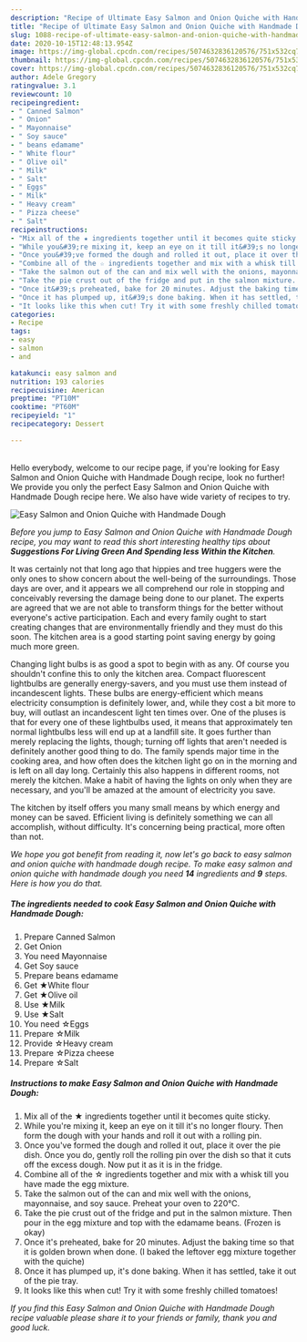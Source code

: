 ```yaml
---
description: "Recipe of Ultimate Easy Salmon and Onion Quiche with Handmade Dough"
title: "Recipe of Ultimate Easy Salmon and Onion Quiche with Handmade Dough"
slug: 1088-recipe-of-ultimate-easy-salmon-and-onion-quiche-with-handmade-dough
date: 2020-10-15T12:48:13.954Z
image: https://img-global.cpcdn.com/recipes/5074632836120576/751x532cq70/easy-salmon-and-onion-quiche-with-handmade-dough-recipe-main-photo.jpg
thumbnail: https://img-global.cpcdn.com/recipes/5074632836120576/751x532cq70/easy-salmon-and-onion-quiche-with-handmade-dough-recipe-main-photo.jpg
cover: https://img-global.cpcdn.com/recipes/5074632836120576/751x532cq70/easy-salmon-and-onion-quiche-with-handmade-dough-recipe-main-photo.jpg
author: Adele Gregory
ratingvalue: 3.1
reviewcount: 10
recipeingredient:
- " Canned Salmon"
- " Onion"
- " Mayonnaise"
- " Soy sauce"
- " beans edamame"
- " White flour"
- " Olive oil"
- " Milk"
- " Salt"
- " Eggs"
- " Milk"
- " Heavy cream"
- " Pizza cheese"
- " Salt"
recipeinstructions:
- "Mix all of the ★ ingredients together until it becomes quite sticky."
- "While you&#39;re mixing it, keep an eye on it till it&#39;s no longer floury. Then form the dough with your hands and roll it out with a rolling pin."
- "Once you&#39;ve formed the dough and rolled it out, place it over the pie dish. Once you do, gently roll the rolling pin over the dish so that it cuts off the excess dough. Now put it as it is in the fridge."
- "Combine all of the ☆ ingredients together and mix with a whisk till you have made the egg mixture."
- "Take the salmon out of the can and mix well with the onions, mayonnaise, and soy sauce. Preheat your oven to 220℃."
- "Take the pie crust out of the fridge and put in the salmon mixture. Then pour in the egg mixture and top with the edamame beans. (Frozen is okay)"
- "Once it&#39;s preheated, bake for 20 minutes. Adjust the baking time so that it is golden brown when done. (I baked the leftover egg mixture together with the quiche)"
- "Once it has plumped up, it&#39;s done baking. When it has settled, take it out of the pie tray."
- "It looks like this when cut! Try it with some freshly chilled tomatoes!"
categories:
- Recipe
tags:
- easy
- salmon
- and

katakunci: easy salmon and 
nutrition: 193 calories
recipecuisine: American
preptime: "PT10M"
cooktime: "PT60M"
recipeyield: "1"
recipecategory: Dessert

---
```

<br>
Hello everybody, welcome to our recipe page, if you're looking for Easy Salmon and Onion Quiche with Handmade Dough recipe, look no further! We provide you only the perfect Easy Salmon and Onion Quiche with Handmade Dough recipe here. We also have wide variety of recipes to try.
<br>


![Easy Salmon and Onion Quiche with Handmade Dough](https://img-global.cpcdn.com/recipes/5074632836120576/751x532cq70/easy-salmon-and-onion-quiche-with-handmade-dough-recipe-main-photo.jpg)

<i>Before you jump to Easy Salmon and Onion Quiche with Handmade Dough recipe, you may want to read this short interesting healthy tips about 
<strong>Suggestions For Living Green And Spending less Within the Kitchen</strong>.</i>
</br>

It was certainly not that long ago that hippies and tree huggers were the only ones to show concern about the well-being of the surroundings. Those days are over, and it appears we all comprehend our role in stopping and conceivably reversing the damage being done to our planet. The experts are agreed that we are not able to transform things for the better without everyone's active participation. Each and every family ought to start creating changes that are environmentally friendly and they must do this soon. The kitchen area is a good starting point saving energy by going much more green.

Changing light bulbs is as good a spot to begin with as any. Of course you shouldn't confine this to only the kitchen area. Compact fluorescent lightbulbs are generally energy-savers, and you must use them instead of incandescent lights. These bulbs are energy-efficient which means electricity consumption is definitely lower, and, while they cost a bit more to buy, will outlast an incandescent light ten times over. One of the pluses is that for every one of these lightbulbs used, it means that approximately ten normal lightbulbs less will end up at a landfill site. It goes further than merely replacing the lights, though; turning off lights that aren't needed is definitely another good thing to do. The family spends major time in the cooking area, and how often does the kitchen light go on in the morning and is left on all day long. Certainly this also happens in different rooms, not merely the kitchen. Make a habit of having the lights on only when they are necessary, and you'll be amazed at the amount of electricity you save.

The kitchen by itself offers you many small means by which energy and money can be saved. Efficient living is definitely something we can all accomplish, without difficulty. It's concerning being practical, more often than not.


<i>We hope you got benefit from reading it, now let's go back to easy salmon and onion quiche with handmade dough recipe. To make easy salmon and onion quiche with handmade dough you need <strong>14</strong> ingredients and <strong>9</strong> steps. Here is how you do that.
</i>

##### The ingredients needed to cook Easy Salmon and Onion Quiche with Handmade Dough:

1. Prepare  Canned Salmon
1. Get  Onion
1. You need  Mayonnaise
1. Get  Soy sauce
1. Prepare  beans edamame
1. Get  ★White flour
1. Get  ★Olive oil
1. Use  ★Milk
1. Use  ★Salt
1. You need  ☆Eggs
1. Prepare  ☆Milk
1. Provide  ☆Heavy cream
1. Prepare  ☆Pizza cheese
1. Prepare  ☆Salt


##### Instructions to make Easy Salmon and Onion Quiche with Handmade Dough:

1. Mix all of the ★ ingredients together until it becomes quite sticky.
1. While you&#39;re mixing it, keep an eye on it till it&#39;s no longer floury. Then form the dough with your hands and roll it out with a rolling pin.
1. Once you&#39;ve formed the dough and rolled it out, place it over the pie dish. Once you do, gently roll the rolling pin over the dish so that it cuts off the excess dough. Now put it as it is in the fridge.
1. Combine all of the ☆ ingredients together and mix with a whisk till you have made the egg mixture.
1. Take the salmon out of the can and mix well with the onions, mayonnaise, and soy sauce. Preheat your oven to 220℃.
1. Take the pie crust out of the fridge and put in the salmon mixture. Then pour in the egg mixture and top with the edamame beans. (Frozen is okay)
1. Once it&#39;s preheated, bake for 20 minutes. Adjust the baking time so that it is golden brown when done. (I baked the leftover egg mixture together with the quiche)
1. Once it has plumped up, it&#39;s done baking. When it has settled, take it out of the pie tray.
1. It looks like this when cut! Try it with some freshly chilled tomatoes!


<i>If you find this Easy Salmon and Onion Quiche with Handmade Dough recipe valuable please share it to your friends or family, thank you and good luck.</i>
